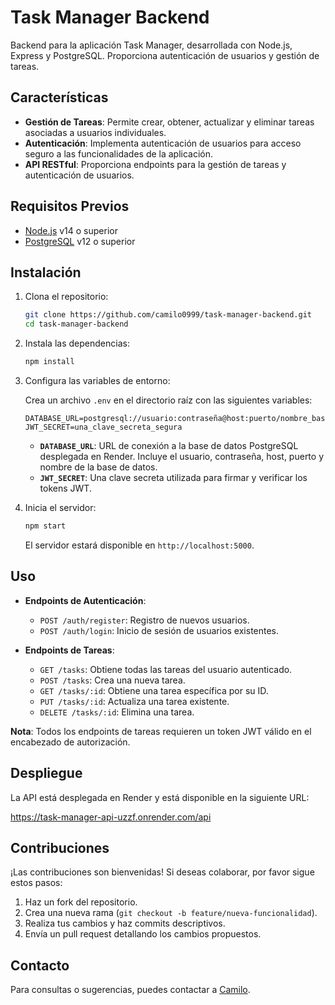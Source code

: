 
# Task Manager Backend

Backend para la aplicación Task Manager, desarrollada con Node.js, Express y PostgreSQL. Proporciona autenticación de usuarios y gestión de tareas.

## Características

- **Gestión de Tareas**: Permite crear, obtener, actualizar y eliminar tareas asociadas a usuarios individuales.
- **Autenticación**: Implementa autenticación de usuarios para acceso seguro a las funcionalidades de la aplicación.
- **API RESTful**: Proporciona endpoints para la gestión de tareas y autenticación de usuarios.

## Requisitos Previos

- [Node.js](https://nodejs.org/) v14 o superior
- [PostgreSQL](https://www.postgresql.org/) v12 o superior

## Instalación

1. Clona el repositorio:

   ```bash
   git clone https://github.com/camilo0999/task-manager-backend.git
   cd task-manager-backend
   ```

2. Instala las dependencias:

   ```bash
   npm install
   ```

3. Configura las variables de entorno:

   Crea un archivo `.env` en el directorio raíz con las siguientes variables:

   ```env
   DATABASE_URL=postgresql://usuario:contraseña@host:puerto/nombre_base_datos
   JWT_SECRET=una_clave_secreta_segura
   ```

   - **`DATABASE_URL`**: URL de conexión a la base de datos PostgreSQL desplegada en Render. Incluye el usuario, contraseña, host, puerto y nombre de la base de datos.
   - **`JWT_SECRET`**: Una clave secreta utilizada para firmar y verificar los tokens JWT.

4. Inicia el servidor:

   ```bash
   npm start
   ```

   El servidor estará disponible en `http://localhost:5000`.

## Uso

- **Endpoints de Autenticación**:
  - `POST /auth/register`: Registro de nuevos usuarios.
  - `POST /auth/login`: Inicio de sesión de usuarios existentes.

- **Endpoints de Tareas**:
  - `GET /tasks`: Obtiene todas las tareas del usuario autenticado.
  - `POST /tasks`: Crea una nueva tarea.
  - `GET /tasks/:id`: Obtiene una tarea específica por su ID.
  - `PUT /tasks/:id`: Actualiza una tarea existente.
  - `DELETE /tasks/:id`: Elimina una tarea.

**Nota**: Todos los endpoints de tareas requieren un token JWT válido en el encabezado de autorización.

## Despliegue

La API está desplegada en Render y está disponible en la siguiente URL:

https://task-manager-api-uzzf.onrender.com/api

## Contribuciones

¡Las contribuciones son bienvenidas! Si deseas colaborar, por favor sigue estos pasos:

1. Haz un fork del repositorio.
2. Crea una nueva rama (`git checkout -b feature/nueva-funcionalidad`).
3. Realiza tus cambios y haz commits descriptivos.
4. Envía un pull request detallando los cambios propuestos.


## Contacto

Para consultas o sugerencias, puedes contactar a [Camilo](mailto:tu_camiloibarguen999@gmail.com).

